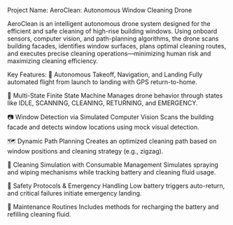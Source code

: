  
Project Name: AeroClean: Autonomous Window Cleaning Drone

AeroClean is an intelligent autonomous drone system designed for the efficient and safe cleaning of high-rise building windows. Using onboard sensors, computer vision, and path-planning algorithms, the drone scans building facades, identifies window surfaces, plans optimal cleaning routes, and executes precise cleaning operations—minimizing human risk and maximizing cleaning efficiency.

Key Features:
🛫 Autonomous Takeoff, Navigation, and Landing
Fully automated flight from launch to landing with GPS return-to-home.

🧠 Multi-State Finite State Machine
Manages drone behavior through states like IDLE, SCANNING, CLEANING, RETURNING, and EMERGENCY.

📷 Window Detection via Simulated Computer Vision
Scans the building facade and detects window locations using mock visual detection.

🗺️ Dynamic Path Planning
Creates an optimized cleaning path based on window positions and cleaning strategy (e.g., zigzag).

🧼 Cleaning Simulation with Consumable Management
Simulates spraying and wiping mechanisms while tracking battery and cleaning fluid usage.

🛑 Safety Protocols & Emergency Handling
Low battery triggers auto-return, and critical failures initiate emergency landing.

🔄 Maintenance Routines
Includes methods for recharging the battery and refilling cleaning fluid.
